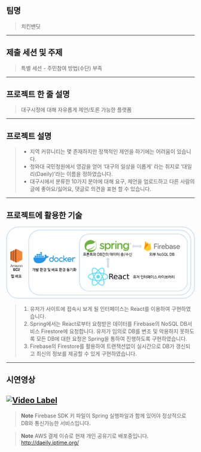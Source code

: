 ## 팀명
> 치킨밴딧
---
## 제출 세션 및 주제
> 특별 세션 - 주민참여 방법(수단) 부족
---
## 프로젝트 한 줄 설명
> 대구시정에 대해 자유롭게 제언/토론 가능한 플랫폼
---
## 프로젝트 설명
>* 지역 커뮤니티는 몇 존재하지만 정책적인 제언을 하기에는 어려움이 있습니다.
>* 청와대 국민청원에서 영감을 얻어 ‘대구의 일상을 이롭게’ 라는 취지로 ‘대일리(Daeily)’라는 이름을 정하였습니다.
>* 대구시에서 분류한 10가지 분야에 대해 요구, 제언을 업로드하고 다른 사람의 글에 좋아요/싫어요, 댓글로 의견을 표현 할 수 있습니다.
---
## 프로젝트에 활용한 기술
![stack](./public/stack.png)
> 1. 유저가 사이트에 접속시 보게 될 인터페이스는 React를 이용하여 구현하였습니다.
> 2. Spring에서는 React로부터 요청받은 데이터를 Firebase의 NoSQL DB서비스 Firestore에 요청합니다. 유저가 임의로 DB를 변조 및 악용하지 못하도록 모든 DB에 대한 요청은 Spring을 통하여 진행하도록 구현하였습니다.
> 3. Firebase의 Firestore를 활용하여 트랜잭션없이 실시간으로 DB가 갱신되고 최신의 정보를 제공할 수 있게 구현하였습니다.
---
## 시연영상
[![Video Label](http://img.youtube.com/vi/W9Gl-UW2I6U/0.jpg)](https://youtu.be/W9Gl-UW2I6U)
---
>**Note**
> Firebase SDK 키 파일이 Spring 실행파일과 함께 있어야 정상적으로 DB와 통신가능한 서비스입니다.  

>**Note**
> AWS 결제 이슈로 현재 개인 공유기로 배포중입니다. http://daeily.iptime.org/

